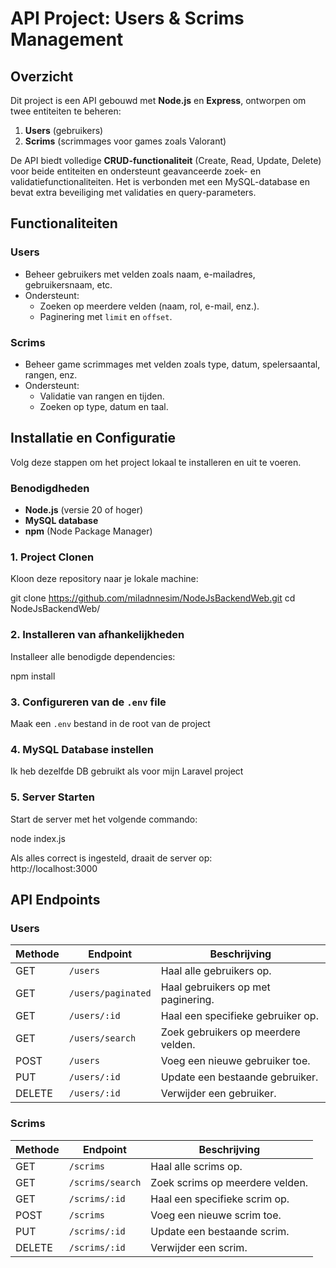 # API Project: Users & Scrims Management

## Overzicht

Dit project is een API gebouwd met **Node.js** en **Express**, ontworpen om twee entiteiten te beheren:

1. **Users** (gebruikers)
2. **Scrims** (scrimmages voor games zoals Valorant)

De API biedt volledige **CRUD-functionaliteit** (Create, Read, Update, Delete) voor beide entiteiten en ondersteunt geavanceerde zoek- en validatiefunctionaliteiten. Het is verbonden met een MySQL-database en bevat extra beveiliging met validaties en query-parameters.

## Functionaliteiten

### Users

- Beheer gebruikers met velden zoals naam, e-mailadres, gebruikersnaam, etc.
- Ondersteunt:
  - Zoeken op meerdere velden (naam, rol, e-mail, enz.).
  - Paginering met `limit` en `offset`.

### Scrims

- Beheer game scrimmages met velden zoals type, datum, spelersaantal, rangen, enz.
- Ondersteunt:
  - Validatie van rangen en tijden.
  - Zoeken op type, datum en taal.

## Installatie en Configuratie

Volg deze stappen om het project lokaal te installeren en uit te voeren.

### Benodigdheden

- **Node.js** (versie 20 of hoger)
- **MySQL database**
- **npm** (Node Package Manager)

### 1. Project Clonen

Kloon deze repository naar je lokale machine:

git clone https://github.com/miladnnesim/NodeJsBackendWeb.git
cd NodeJsBackendWeb/

### 2. Installeren van afhankelijkheden

Installeer alle benodigde dependencies:

npm install

### 3. Configureren van de `.env` file

Maak een `.env` bestand in de root van de project

### 4. MySQL Database instellen

Ik heb dezelfde DB gebruikt als voor mijn Laravel project

### 5. Server Starten

Start de server met het volgende commando:

node index.js

Als alles correct is ingesteld, draait de server op:  
http://localhost:3000

## API Endpoints

### Users

| Methode | Endpoint           | Beschrijving                        |
| ------- | ------------------ | ----------------------------------- |
| GET     | `/users`           | Haal alle gebruikers op.            |
| GET     | `/users/paginated` | Haal gebruikers op met paginering.  |
| GET     | `/users/:id`       | Haal een specifieke gebruiker op.   |
| GET     | `/users/search`    | Zoek gebruikers op meerdere velden. |
| POST    | `/users`           | Voeg een nieuwe gebruiker toe.      |
| PUT     | `/users/:id`       | Update een bestaande gebruiker.     |
| DELETE  | `/users/:id`       | Verwijder een gebruiker.            |

### Scrims

| Methode | Endpoint         | Beschrijving                    |
| ------- | ---------------- | ------------------------------- |
| GET     | `/scrims`        | Haal alle scrims op.            |
| GET     | `/scrims/search` | Zoek scrims op meerdere velden. |
| GET     | `/scrims/:id`    | Haal een specifieke scrim op.   |
| POST    | `/scrims`        | Voeg een nieuwe scrim toe.      |
| PUT     | `/scrims/:id`    | Update een bestaande scrim.     |
| DELETE  | `/scrims/:id`    | Verwijder een scrim.            |
